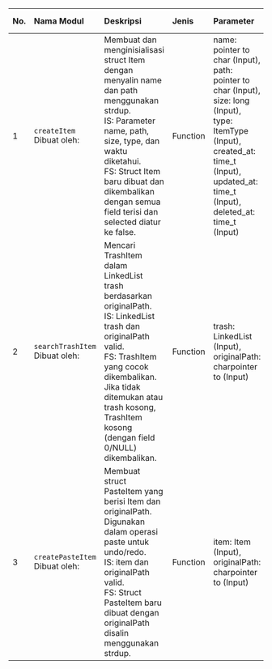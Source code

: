 <!-- <styles> body{ font-family:"Times New Roman"; font-size: 11pt; color: black; margin: 0; } code, pre code{ font-family: "Courier New"; font-size:10pt; color: black; } table, tr, td, th{ border: 1pt solid black; } h3{ font-size:12pt; } </styles> -->

| No. | Nama Modul                           | Deskripsi                                                                                                                                                                                                                                                            | Jenis    | Parameter                                                                                                                                                                                    | Kamus Data (Lokal)                                              |
| :-- | :----------------------------------- | :------------------------------------------------------------------------------------------------------------------------------------------------------------------------------------------------------------------------------------------------------------------- | :------- | :------------------------------------------------------------------------------------------------------------------------------------------------------------------------------------------- | :-------------------------------------------------------------- |
| 1   | `createItem` <br/> Dibuat oleh:      | Membuat dan menginisialisasi struct Item dengan menyalin name dan path menggunakan strdup. <br/>IS: Parameter name, path, size, type, dan waktu diketahui. <br/>FS: Struct Item baru dibuat dan dikembalikan dengan semua field terisi dan selected diatur ke false. | Function | name: pointer to char (Input), path: pointer to char (Input), size: long (Input), type: ItemType (Input), created_at: time_t (Input), updated_at: time_t (Input), deleted_at: time_t (Input) | -                                                               |
| 2   | `searchTrashItem` <br/> Dibuat oleh: | Mencari TrashItem dalam LinkedList trash berdasarkan originalPath. <br/>IS: LinkedList trash dan originalPath valid. <br/>FS: TrashItem yang cocok dikembalikan. Jika tidak ditemukan atau trash kosong, TrashItem kosong (dengan field 0/NULL) dikembalikan.        | Function | trash: LinkedList (Input), originalPath: charpointer to (Input)                                                                                                                              | trashItemToFind: pointer to TrashItem, current: pointer to Node |
| 3   | `createPasteItem` <br/> Dibuat oleh: | Membuat struct PasteItem yang berisi Item dan originalPath. Digunakan dalam operasi paste untuk undo/redo. <br/>IS: item dan originalPath valid. <br/>FS: Struct PasteItem baru dibuat dengan originalPath disalin menggunakan strdup.                               | Function | item: Item (Input), originalPath: charpointer to (Input)                                                                                                                                     | -                                                               |
